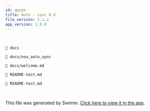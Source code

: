 ```yaml
---
id: qqzpo
title: Auto - sync 0.4
file_version: 1.1.2
app_version: 1.9.0
---
```


<br/>

`📄 docs`

`📄 docs/noa_auto_aync`

`📄 docs/welcome.md`

`📄 README-test.md`

`📄 README-test.md`

<br/>

This file was generated by Swimm. [Click here to view it in the app](http://localhost:5000/repos/Z2l0aHViJTNBJTNBTm9hUmVwbyUzQSUzQU5vYW96ZXI=/docs/qqzpo).

